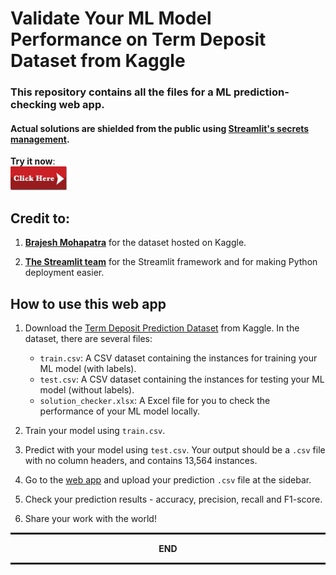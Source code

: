 # Validate Your ML Model Performance on Term Deposit Dataset from Kaggle

### This repository contains all the files for a ML prediction-checking web app.
#### Actual solutions are shielded from the public using [Streamlit's secrets management](https://docs.streamlit.io/en/stable/deploy_streamlit_app.html#secrets-management).

**Try it now**:\
<a href="https://share.streamlit.io/yuenherny/termdepositsolutionchecker-webapp/main/webapp/streamlit_app.py">
<img src="metadata/clickhere.png" width="90">
</a>

## Credit to:
1. [**Brajesh Mohapatra**](https://github.com/brajeshmohapatra) for the dataset hosted on Kaggle.

2. [**The Streamlit team**](https://streamlit.io/) for the Streamlit framework and for making Python deployment easier.

## How to use this web app

1. Download the [Term Deposit Prediction Dataset](https://www.kaggle.com/brajeshmohapatra/term-deposit-prediction-data-set)
from Kaggle. In the dataset, there are several files:
   - `train.csv`: A CSV dataset containing the instances for training your ML model (with labels).
   - `test.csv`: A CSV dataset containing the instances for testing your ML model (without labels).
   - `solution_checker.xlsx`: A Excel file for you to check the performance of your ML model locally.
    
2. Train your model using `train.csv`.

3. Predict with your model using `test.csv`. Your output should be a `.csv` file with no column headers, and contains 
   13,564 instances.
   
4. Go to the [web app](https://share.streamlit.io/yuenherny/termdepositsolutionchecker-webapp/main/webapp/streamlit_app.py)
and upload your prediction `.csv` file at the sidebar.
   
5. Check your prediction results - accuracy, precision, recall and F1-score.

6. Share your work with the world!



<hr style="border:1px solid"> </hr>
<p align="center">
   <b>END</b>
</p>
<hr style="border:1px solid"> </hr>